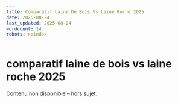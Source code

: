 ```yaml
---
title: Comparatif Laine De Bois Vs Laine Roche 2025
date: 2025-08-24
last_updated: 2025-08-24
wordcount: 14
robots: noindex
---
```


# comparatif laine de bois vs laine roche 2025

Contenu non disponible – hors sujet.